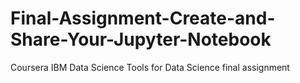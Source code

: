 # Final-Assignment-Create-and-Share-Your-Jupyter-Notebook
Coursera IBM Data Science Tools for Data Science final assignment
